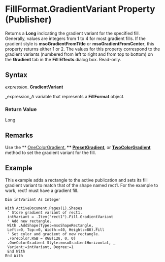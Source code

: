 
# FillFormat.GradientVariant Property (Publisher)

Returns a  **Long** indicating the gradient variant for the specified fill. Generally, values are integers from 1 to 4 for most gradient fills. If the gradient style is **msoGradientFromTitle** or **msoGradientFromCenter**, this property returns either 1 or 2. The values for this property correspond to the gradient variants (numbered from left to right and from top to bottom) on the  **Gradient** tab in the **Fill Effects** dialog box. Read-only.


## Syntax

 _expression_. **GradientVariant**

 _expression_A variable that represents a  **FillFormat** object.


### Return Value

Long


## Remarks

Use the  ** [OneColorGradient](e4ebf7c5-41af-8227-85de-10cc08ad9f91.md)**,  ** [PresetGradient](d97c4ce8-5cef-6f53-d0c8-8bcf9ab8bb80.md)**, or  **[TwoColorGradient](7b0d1b19-a7bf-7b3d-66f4-60dfc588abfe.md)** method to set the gradient variant for the fill.


## Example

This example adds a rectangle to the active publication and sets its fill gradient variant to match that of the shape named rect1. For the example to work, rect1 must have a gradient fill.


```
Dim intVariant As Integer 
 
With ActiveDocument.Pages(1).Shapes 
 ' Store gradient variant of rect1. 
 intVariant = .Item("rect1").Fill.GradientVariant 
 ' Add new rectangle. 
 With .AddShape(Type:=msoShapeRectangle, _ 
 Left:=0, Top:=0, Width:=40, Height:=80).Fill 
 ' Set color and gradient of new rectangle. 
 .ForeColor.RGB = RGB(128, 0, 0) 
 .OneColorGradient Style:=msoGradientHorizontal, _ 
 Variant:=intVariant, Degree:=1 
 End With 
End With 

```

